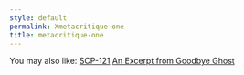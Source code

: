 ```yaml
---
style: default
permalink: Xmetacritique-one
title: metacritique-one
---
```

You may also like:
[SCP-121](http://scp-wiki.net/scp-121)
[An Excerpt from Goodbye Ghost](http://scp-wiki.net/an-excerpt-from-goodbye-ghost)